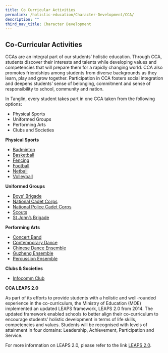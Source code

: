 ```yaml
---
title: Co Curricular Activities
permalink: /holistic-education/Character-Development/CCA/
description: ""
third_nav_title: Character Development
---
```

## Co-Curricular Activities


CCAs are an integral part of our students’ holistic education. Through CCA, students discover their interests and talents while developing values and competencies that will prepare them for a rapidly changing world. CCA also promotes friendships among students from diverse backgrounds as they learn, play and grow together. Participation in CCA fosters social integration and deepens students’ sense of belonging, commitment and sense of responsibility to school, community and nation.

In Tanglin, every student takes part in one CCA taken from the following options:

*   Physical Sports
*   Uniformed Groups
*   Performing Arts 
*   Clubs and Societies

**Physical Sports**

*   [Badminton]()
*   [Basketball]()
*   [Fencing]()
*   [Football]()
*   [Netball]()
*   [Volleyball]()

**Uniformed Groups**

*   [Boys’ Brigade]()
*   [National Cadet Corps]()
*   [National Police Cadet Corps]()
*   [Scouts]()
*   [St John’s Brigade]()

**Performing Arts** 

*   [Concert Band]()
*   [Contemporary Dance]()
*   [Chinese Dance Ensemble]()
*   [Guzheng Ensemble]()
*   [Percussion Ensemble]()

**Clubs & Societies** 

*   [Infocomm Club]()

**CCA LEAPS 2.0**

As part of its efforts to provide students with a holistic and well-rounded experience in the co-curriculum, the Ministry of Education (MOE) implemented an updated LEAPS framework, LEAPS 2.0 from 2014. The updated framework enabled schools to better align their co-curriculum to encourage students’ holistic development in terms of life skills, competencies and values. Students will be recognised with levels of attainment in four domains: Leadership, Achievement, Participation and Service.

For more information on LEAPS 2.0, please refer to the link [LEAPS 2.0](https://www.moe.gov.sg/docs/default-source/document/education/programmes/co-curricular-activities/leaps-2.pdf).